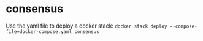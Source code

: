 # consensus

Use the yaml file to deploy a docker stack: 
```docker stack deploy --compose-file=docker-compose.yaml consensus```
